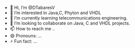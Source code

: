 

- 👋 Hi, I’m @DTabaresV
- 👀 I’m interested in Java,C, Phyton and VHDL
- 🌱 I’m currently learning telecommunications engineering.
- 💞️ I’m looking to collaborate on Java, C and VHDL projects. 
- 📫 How to reach me ..
- 😄 Pronouns: ...
- ⚡ Fun fact: ...

<!---
DTabaresV/DTabaresV is a ✨ special ✨ repository because its `README.md` (this file) appears on your GitHub profile.
You can click the Preview link to take a look at your changes.
--->
